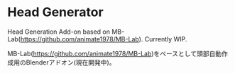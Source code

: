 # Head Generator
 
Head Generation Add-on based on MB-Lab(https://github.com/animate1978/MB-Lab). Currently WIP.

MB-Lab(https://github.com/animate1978/MB-Lab)をベースとして頭部自動作成用のBlenderアドオン(現在開発中)。

